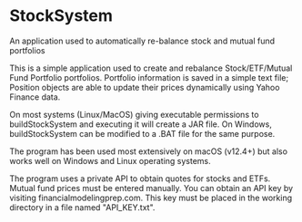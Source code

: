 # StockSystem
An application used to automatically re-balance stock and mutual fund portfolios

This is a simple application used to create and rebalance Stock/ETF/Mutual Fund Portfolio portfolios. Portfolio information is saved in a simple text file; Position objects are able to update their prices dynamically using Yahoo Finance data.

On most systems (Linux/MacOS) giving executable permissions to buildStockSystem and executing it will create a JAR file. On Windows, buildStockSystem can be modified to a .BAT file for the same purpose.

The program has been used most extensively on macOS (v12.4+) but also works well on Windows and Linux operating systems.

The program uses a private API to obtain quotes for stocks and ETFs.  Mutual fund prices must be entered manually. You can obtain an API key by visiting financialmodelingprep.com. This key must be placed in the working directory in a file named "API_KEY.txt".

